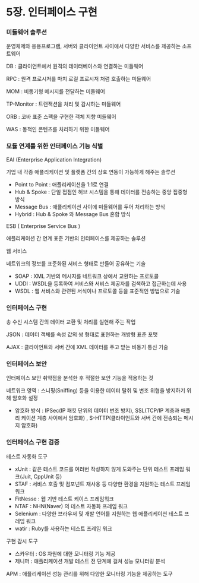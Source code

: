 # 5장. 인터페이스 구현

### 미들웨어 솔루션

운영체제와 응용프로그램, 서버와 클라이언트 사이에서 다양한 서비스를 제공하는 소프트웨어

DB : 클라이언트에서 원격의 데이터베이스와 연결하는 미들웨어

RPC : 원격 프로시저를 마치 로컬 프로시저 처럼 호출하는 미들웨어

MOM :  비동기형 메시지를 전달하는 미들웨어

TP-Monitor : 트랜잭션을 처리 및 감시하는 미들웨어

ORB : 코바 표준 스펙을 구현한 객체 지향 미들웨어

WAS : 동적인 콘텐츠를 처리하기 위한 미들웨어

### 모듈 연계를 위한 인터페이스 기능 식별

EAI (Enterprise Application Integration)

기업 내 각종 애플리케이션 및 플랫폼 간의 상호 연동이 가능하게 해주는 솔루션

- Point to Point : 애플리케이션을 1:1로 연결
- Hub & Spoke : 단일 접점인 허브 시스템을 통해 데이터를 전송하는 중앙 집중형 방식
- Message Bus : 애플리케이션 사이에 미들웨어를 두어 처리하는 방식
- Hybrid : Hub & Spoke 와 Message Bus 혼합 방식

ESB ( Enterprise Service Bus )

애플리케이션 간 연계 표준 기반의 인터페이스를 제공하는 솔루션

웹 서비스

네트워크의 정보를 표준화된 서비스 형태로 만들어 공유하는 기술

- SOAP : XML 기반의 메시지를 네트워크 상에서 교환하는 프로토콜
- UDDI : WSDL을 등록하여 서비스와 서비스 제공자를 검색하고 접근하는데 사용
- WSDL : 웹 서비스와 관련된 서식이나 프로토콜 등을 표준적인 방법으로 기술

### 인터페이스 구현

송 수신 시스템 간의 데이터 교환 및 처리를 실현해 주는 작업

JSON : 데이터 객체를 속성 값의 쌍 형태로 표현하는 개방형 표준 포맷

AJAX : 클라이언트와 서버 간에 XML 데이터를 주고 받는 비동기 통신 기술

### 인터페이스 보안

인터페이스 보안 취약점을 분석한 후 적절한 보안 기능을 적용하는 것

네트워크 영역 : 스니핑(Sniffing) 등을 이용한 데이터 탈취 및 변조 위협을 방지하기 위해 암호화 설정

- 암호화 방식 : IPSec(IP 패킷 단위의 데이터 변조 방지), SSL(TCP/IP 계층과 애플리 케이션 계층 사이에서 암호화)  , S-HTTP(클라이언트와 서버 간에 전송되는 메시지 암호화)

### 인터페이스 구현 검증

테스트 자동화 도구

- xUnit : 같은 테스트 코드를 여러번 작성하지 않게 도와주는 단위 테스트 프레임 워크(Juit, CppUnit 등)
- STAF : 서비스 호출 및 컴포넌트 재사용 등 다양한 환경을 지원하는 테스트 프레임 워크
- FitNesse : 웹 기반 테스트 케이스 프레임워크
- NTAF : NHN(Naver) 의 테스트 자동화 프레임 워크
- Selenium : 다양한 브라우저 및 개발 언어를 지원하는 웹 애플리케이션 테스트 프레임 워크
- watir : Ruby를 사용하는 테스트 프레임 워크

구현 감시 도구

- 스카우터 : OS 자원에 대한 모니터링 기능 제공
- 제니퍼 : 애플리케이션 개발 테스트 전 단계에 걸쳐 성능 모니터링 분석

APM : 애플리케이션 성능 관리를 위해 다양한 모니터링 기능을 제공하는 도구